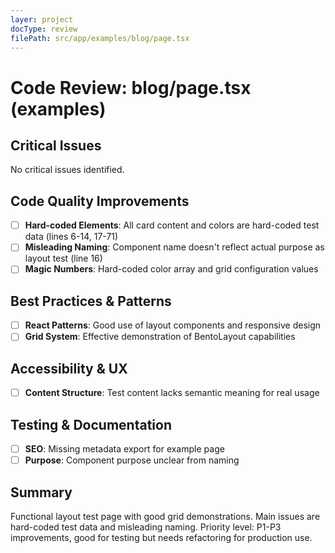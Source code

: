 ```yaml
---
layer: project
docType: review
filePath: src/app/examples/blog/page.tsx
---
```


# Code Review: blog/page.tsx (examples)

## Critical Issues
No critical issues identified.

## Code Quality Improvements
- [ ] **Hard-coded Elements**: All card content and colors are hard-coded test data (lines 6-14, 17-71)
- [ ] **Misleading Naming**: Component name doesn't reflect actual purpose as layout test (line 16)
- [ ] **Magic Numbers**: Hard-coded color array and grid configuration values

## Best Practices & Patterns
- [ ] **React Patterns**: Good use of layout components and responsive design
- [ ] **Grid System**: Effective demonstration of BentoLayout capabilities

## Accessibility & UX
- [ ] **Content Structure**: Test content lacks semantic meaning for real usage

## Testing & Documentation
- [ ] **SEO**: Missing metadata export for example page
- [ ] **Purpose**: Component purpose unclear from naming

## Summary
Functional layout test page with good grid demonstrations. Main issues are hard-coded test data and misleading naming. Priority level: P1-P3 improvements, good for testing but needs refactoring for production use. 